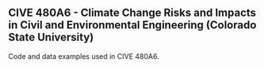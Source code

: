 ## CIVE 480A6 - Climate Change Risks and Impacts in Civil and Environmental Engineering (Colorado State University)


Code and data examples used in CIVE 480A6. 

